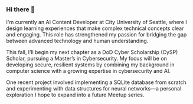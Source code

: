 ### Hi there 👋

I'm currently an AI Content Developer at City University of Seattle, where I design learning experiences that make complex technical concepts clear and engaging. This role has strengthened my passion for bridging the gap between advanced technology and human understanding.

This fall, I’ll begin my next chapter as a DoD Cyber Scholarship (CySP) Scholar, pursuing a Master’s in Cybersecurity. My focus will be on developing secure, resilient systems by combining my background in computer science with a growing expertise in cybersecurity and AI.

One recent project involved implementing a SQLite database from scratch and experimenting with data structures for neural networks—a personal exploration I hope to expand into a future Meetup series.
